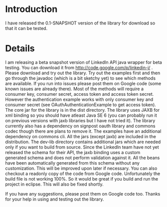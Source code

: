 # Introduction #

I have released the 0.1-SNAPSHOT version of the library for download so that it can be tested.


# Details #

I am releasing a beta snapshot version of LinkedIn API java wrapper for beta testing. You can download it from http://code.google.com/p/linkedin-j/ . Please download and try out the library. Try out the examples first and then go through the javadoc (which is a bit sketchy yet) to see which methods are available. If you run into issues please post them on Google code (some known issues are already there).
Most of the methods will require a consumer key, consumer secret, access token and access token secret. However the authentication example works with only consumer key and consumer secret (see OAuthAuthenticationExample to get access token).
The core jar for the library is in the dist directory. The library uses JAXB for xml binding so you should have atleast Java SE 6 (you can probably run it on previous versions with jaxb libraries but I have not tried it). The library currently also has a dependency on signpost oauth library and commons codec though there are plans to remove it. The examples have an additional dependency on commons cli. All the jars (except jaxb) are included in the distribution.
The dev-lib directory contains additional jars which are needed only if you want to build from source.
Since the LinkedIn team have not yet released the schema for their API, the jaxb binding uses a custom generated schema and does not perform validation against it. All the beans have been automatically generated from this schema without any customization. This will be improved upon later if necessary.
You can also checkout a readonly copy of the code from Google code. Unfortunately the build file is not working 100%. So it would be great if you build and run the project in eclipse. This will also be fixed shortly.

If you have any suggestions, please post them on Google code too.
Thanks for your help in using and testing out the library.